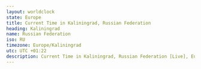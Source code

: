 ```yaml
---
layout: worldclock
state: Europe
title: Current Time in Kaliningrad, Russian Federation
heading: Kaliningrad
name: Russian Federation
iso: RU
timezone: Europe/Kaliningrad
utc: UTC +01:22
description: Current Time in Kaliningrad, Russian Federation [Live], Europe. Live update now time in Kaliningrad, timezone Europe/Kaliningrad, UTC +01:22, Country ISO code & Current Local Time.
---
```



